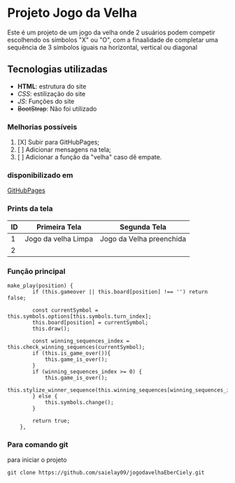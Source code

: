 # Projeto Jogo da Velha
Este é um projeto de um jogo da velha onde 2 usuários podem competir escolhendo os símbolos "X" ou "O",
com a finaalidade de completar uma sequência de 3 símbolos iguais na horizontal, vertical ou diagonal

## Tecnologias utilizadas
- **HTML**: estrutura do site
- _CSS_: estilização do site
- *_JS_*: Funções do site
- ~~BootStrap~~: Não foi utilizado

### Melhorias possíveis
 1. [X] Subir para GitHubPages;
 2. [ ] Adicionar mensagens na tela;
 3. [ ] Adicionar a função da "velha" caso dê empate.

 
 ### disponibilizado em 
 [GitHubPages](https://saielay09.github.io/jogodavelhaEberCiely/)
 
 
 ### Prints da tela
| ID | Primeira Tela | Segunda Tela |
|----|---------------|----------------|
| 1 | Jogo da velha Limpa| Jogo da Velha preenchida |
| 2 | |

### Função principal
```
make_play(position) {
        if (this.gameover || this.board[position] !== '') return false;

        const currentSymbol = this.symbols.options[this.symbols.turn_index];
        this.board[position] = currentSymbol;
        this.draw();

        const winning_sequences_index = this.check_winning_sequences(currentSymbol);
        if (this.is_game_over()){
            this.game_is_over();
        }
        if (winning_sequences_index >= 0) {
            this.game_is_over();
            this.stylize_winner_sequence(this.winning_sequences[winning_sequences_index]);
        } else {
            this.symbols.change();
        }

        return true;
    },
```
### Para comando git
para iniciar o projeto
``` bash:
git clone https://github.com/saielay09/jogodavelhaEberCiely.git
```

